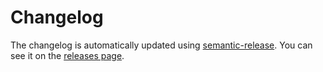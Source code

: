 # Changelog

The changelog is automatically updated using [semantic-release](https://github.com/semantic-release/semantic-release). You can see it on the [releases page](https://github.com/mskelton/browserslist-config/releases).
